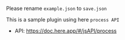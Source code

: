 Please rename `example.json` to `save.json`

This is a sample plugin using here `process API`

* API: https://doc.here.app/#/jsAPI/process